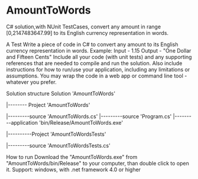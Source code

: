 # AmountToWords
C# solution,with NUnit TestCases, convert any amount in range [0,2147483647.99] to its English currency representation in words.

A Test
Write a piece of code in C# to convert any amount to its English currency representation in words.
Example: Input - 1.15
Output - "One Dollar and Fifteen Cents"
Include all your code (with unit tests) and any supporting references that are needed to compile and run the solution.
Also include instructions for how to run/use your application, including any limitations or assumptions.
You may wrap the code in a web app or command line tool - whatever you prefer.

Solution structure
Solution 'AmountToWords'

|-------- Project 'AmountToWords'

|---------source 'AmountToWords.cs'
|---------source 'Program.cs'
|---------application 'bin/Release/AmountToWords.exe'

|----------Project 'AmountToWordsTests'

|---------source 'AmountToWordsTests.cs'

How to run
Download the "AmountToWords.exe" from "AmountToWords/bin/Release" to your computer, than double click to open it.
Support: windows, with .net framework 4.0 or higher
